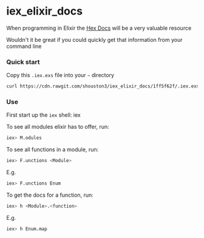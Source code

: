 # iex_elixir_docs

When programming in Elixir the [Hex Docs](https://hexdocs.pm/elixir) will be a very valuable resource

Wouldn't it be great if you could quickly get that information from your command line

### Quick start

Copy this `.iex.exs` file into your `~` directory
```bash
curl https://cdn.rawgit.com/shouston3/iex_elixir_docs/1ff5f62f/.iex.exs > ~/.iex.exs
```

### Use

First start up the `iex` shell:
iex

To see all modules elixir has to offer, run:
```bash
iex> M.odules
```

To see all functions in a module, run:
```bash
iex> F.unctions <Module>
```

E.g.

```bash
iex> F.unctions Enum
```

To get the docs for a function, run:
```bash
iex> h <Module>.<function>
```

E.g.

```bash
iex> h Enum.map
```
